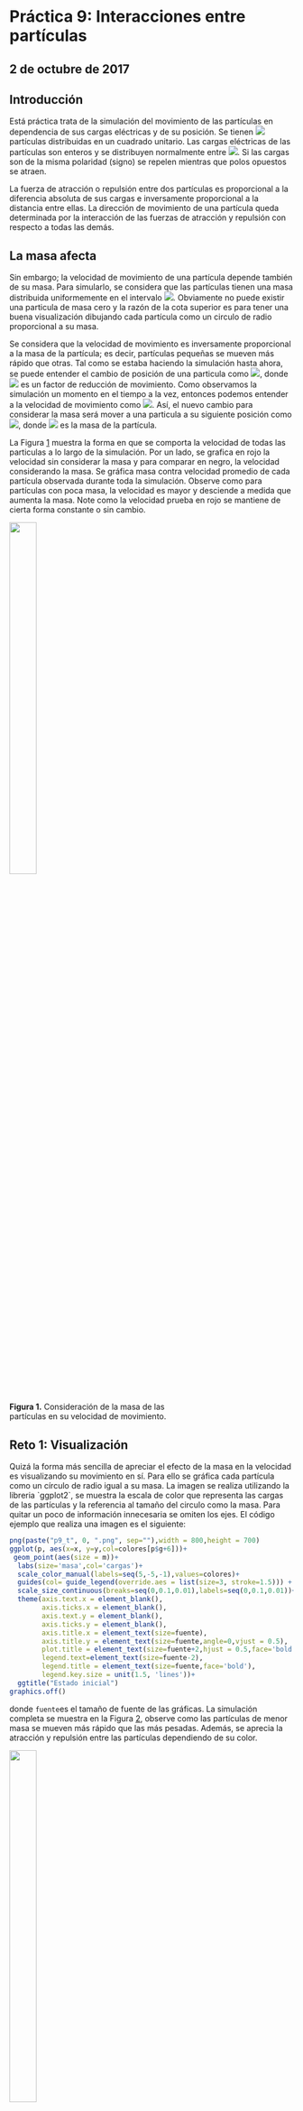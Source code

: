 # Práctica 9: Interacciones entre partículas
## 2 de octubre de 2017

## Introducción
<p align="justified">
Está práctica trata de la simulación del movimiento de las partículas en dependencia de sus cargas eléctricas y de su posición. Se tienen <img src="http://latex.codecogs.com/svg.latex?n" border="0"/> partículas distribuidas en un cuadrado unitario. Las cargas eléctricas de las partículas son enteros y se distribuyen normalmente entre <img src="http://latex.codecogs.com/svg.latex?[-5,5]" border="0"/>. Si las cargas son de la misma polaridad (signo) se repelen mientras que polos opuestos se atraen. 
  
  La fuerza de atracción o repulsión entre dos partículas es proporcional a la diferencia absoluta de sus cargas e inversamente proporcional a la distancia entre ellas. La  dirección de movimiento de una partícula queda determinada por la interacción de las fuerzas de atracción y repulsión con respecto a todas las demás. 
  
 ## La masa afecta
  Sin embargo; la velocidad de movimiento de una partícula depende también de su masa. Para simularlo, se considera que las partículas tienen una masa distribuida uniformemente en el intervalo <img src="http://latex.codecogs.com/svg.latex?(0,0.1]" border="0"/>. Obviamente no puede existir una particula de masa cero y la razón de la cota superior es para tener una buena visualización dibujando cada partícula como un circulo de radio proporcional a su masa.
  
  Se considera que la velocidad  de movimiento es inversamente proporcional a la masa de la partícula; es decir, partículas pequeñas se mueven más rápido que otras. Tal como se estaba haciendo la simulación hasta ahora, se puede entender el cambio de posición de una particula como <img src="http://latex.codecogs.com/svg.latex?x'=x+\delta{f}" border="0"/>, donde <img src="http://latex.codecogs.com/svg.latex?\delta" border="0"/> es un factor de reducción de movimiento. Como observamos la simulación un momento en el tiempo a la vez, entonces podemos entender a la velocidad de movimiento como <img src="http://latex.codecogs.com/svg.latex?|\delta{f}|" border="0"/>. Así, el nuevo cambio para considerar la masa será mover a una particula a su siguiente posición como <img src="http://latex.codecogs.com/svg.latex?x'=x+\frac{\delta{f}}{m}" border="0"/>, donde <img src="http://latex.codecogs.com/svg.latex?m" border="0"/> es la masa de la partícula.
  
 La Figura <a href="#fig1">1</a> muestra la forma en que se comporta la velocidad de todas las particulas a lo largo de la simulación. Por un lado, se grafica en rojo la velocidad sin considerar la masa y para comparar en negro, la velocidad considerando la masa. Se gráfica masa contra velocidad promedio de cada partícula observada durante toda la simulación. Observe como para partículas con poca masa, la velocidad es mayor y desciende a medida que aumenta la masa. Note como la velocidad prueba en rojo se mantiene de cierta forma constante o sin cambio.
</p>

<p align="center">
<div id="fig1" style="width:300px; height=200px">
<img src="https://github.com/eduardovaldesga/SimulacionSistemas/blob/master/p9/MasaVelocidad.png" height="40%" width="40%"/><br>
<b>Figura 1.</b> Consideración de la masa de las partículas en su velocidad de movimiento.
</div>
</p>

## Reto 1: Visualización
<p align="justified">
  Quizá la forma más sencilla de apreciar el efecto de la masa en la velocidad es visualizando su movimiento en sí. Para ello se gráfica  cada partícula como un círculo de radio igual a su masa. La imagen se realiza utilizando la libreria `ggplot2`, se muestra la escala de color que representa las cargas de las partículas y la referencia al tamaño del circulo como la masa. Para quitar un poco de información innecesaria se omiten los ejes. El código ejemplo que realiza una imagen es el siguiente:
  
```R
png(paste("p9_t", 0, ".png", sep=""),width = 800,height = 700)
ggplot(p, aes(x=x, y=y,col=colores[p$g+6]))+
 geom_point(aes(size = m))+
  labs(size='masa',col='cargas')+
  scale_color_manual(labels=seq(5,-5,-1),values=colores)+
  guides(col= guide_legend(override.aes = list(size=3, stroke=1.5))) +
  scale_size_continuous(breaks=seq(0,0.1,0.01),labels=seq(0,0.1,0.01))+
  theme(axis.text.x = element_blank(),
        axis.ticks.x = element_blank(),
        axis.text.y = element_blank(),
        axis.ticks.y = element_blank(),
        axis.title.x = element_text(size=fuente), 
        axis.title.y = element_text(size=fuente,angle=0,vjust = 0.5),
        plot.title = element_text(size=fuente+2,hjust = 0.5,face='bold'),
        legend.text=element_text(size=fuente-2),
        legend.title = element_text(size=fuente,face='bold'),
        legend.key.size = unit(1.5, 'lines'))+
  ggtitle("Estado inicial")
graphics.off()
```
 donde `fuente`es el tamaño de fuente de las gráficas. La simulación completa se muestra en la Figura <a href="#fig2">2</a>, observe como las partículas de menor masa se mueven más rápido que las más pesadas. Además, se aprecia la atracción y repulsión entre las partículas dependiendo de su color.
 </p>

<p align="center">
<div id="fig2" style="width:300px; height=200px">
<img src="https://github.com/eduardovaldesga/SimulacionSistemas/blob/master/p9/p9.gif" height="40%" width="40%"/><br>
<b>Figura 2.</b> Movimiento de las partículas considerando su masa.
</div>
</p>
